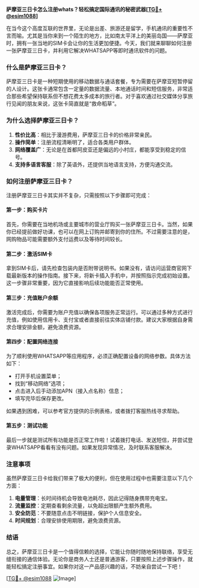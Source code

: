 **萨摩亚三日卡怎么注册whats？轻松搞定国际通讯的秘密武器[[TG💪+ @esim1088](https://t.me/s/esim1088)]**

在当今这个高度互联的世界里，无论是出差、旅游还是留学，手机通讯的重要性不言而喻。尤其是当你来到一个陌生的地方，比如南太平洋上的美丽岛国——萨摩亚时，拥有一张当地的SIM卡会让你的生活更加便捷。今天，我们就来聊聊如何注册一张萨摩亚三日卡，并利用它解决WHATSAPP等即时通讯软件的问题。

### 什么是萨摩亚三日卡？

萨摩亚三日卡是一种短期使用的移动数据与通话套餐，专为需要在萨摩亚短暂停留的人设计。这张卡通常包含一定量的数据流量、本地通话时间和短信服务，非常适合那些希望保持联系但不想花费太多成本的旅行者。对于喜欢通过社交媒体分享旅行见闻的朋友来说，这张卡简直就是“救命稻草”。

### 为什么选择萨摩亚三日卡？

1. **性价比高**：相比于漫游费用，萨摩亚三日卡的价格非常亲民。
2. **操作简单**：注册流程清晰明了，适合各类用户群体。
3. **网络覆盖广**：无论是在首都阿皮亚还是偏远的小村庄，都能享受到稳定的信号。
4. **支持多语言客服**：除了英语外，还提供当地语言支持，方便沟通交流。

### 如何注册萨摩亚三日卡？

注册萨摩亚三日卡其实并不复杂，只需按照以下步骤即可完成：

#### 第一步：购买卡片

首先，你需要在当地机场或主要城市的营业厅购买一张萨摩亚三日卡。当然，如果你已经提前做好功课，也可以在网上订购并邮寄到你的住所。不过需要注意的是，网购物品可能需要额外支付运费以及等待时间较长。

#### 第二步：激活SIM卡

拿到SIM卡后，请先检查包装内是否附带说明书。如果没有，请访问运营商官网下载最新版本的操作指南。接下来，将新卡插入手机中，并按照指示完成初始设置。这一步骤非常重要，因为它直接影响后续功能能否正常使用。

#### 第三步：充值账户余额

激活完成后，你需要为账户充值以确保各项服务正常运行。可以通过多种方式进行充值，例如使用信用卡、支付宝或者直接前往实体店铺付款。建议大家根据自身需求合理安排金额，避免浪费资源。

#### 第四步：配置网络连接

为了顺利使用WHATSAPP等应用程序，必须正确配置设备的网络参数。具体方法如下：
- 打开手机设置菜单；
- 找到“移动网络”选项；
- 点击进入后手动添加APN（接入点名称）信息；
- 填写完毕后保存更改。

如果遇到困难，可以参考官方提供的示例表格，或者拨打客服热线寻求帮助。

#### 第五步：测试功能

最后一步就是测试所有功能是否正常工作啦！试着拨打电话、发送短信，并尝试登录WHATSAPP看看有没有问题。如果发现异常情况，及时联系客服解决。

### 注意事项

虽然萨摩亚三日卡给我们带来了极大的便利，但在使用过程中也需要注意以下几个方面：

1. **电量管理**：长时间待机会导致电池耗尽，因此记得随身携带充电宝。
2. **流量监控**：定期查看剩余流量，以免超出限额产生额外费用。
3. **安全防范**：不要随意点击不明链接，保护个人信息安全。
4. **时间规划**：合理安排使用期限，避免浪费资源。

### 结语

总之，萨摩亚三日卡是一个值得信赖的选择，它能让你随时随地保持联络，享受无缝衔接的通信体验。无论你是商务人士还是普通游客，只要按照上述步骤操作，就能轻松搞定注册事宜。如果你对这一产品感兴趣的话，不妨亲自尝试一下吧！

[[TG💪+ @esim1088](https://t.me/s/esim1088) ![Image](https://i.postimg.cc/4NQfJmqS/Snipaste-2025-05-13-00-14-12.png)]